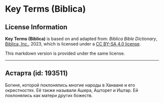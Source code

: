 # Key Terms (Biblica)

## License Information

**Key Terms (Biblica)** is based on and adapted from: _Biblica Bible Dictionary_, [Biblica, Inc.](https://www.biblica.com/), 2023, which is licensed under a [CC BY-SA 4.0 license](https://creativecommons.org/licenses/by-sa/4.0/legalcode.en).

This markdown version is provided under the same license.



--------------------------------

## Астарта (id: 193511)

Богиня, которой поклонялись многие народы в Ханаане и его окрестностях. Её также называли Ашера, Ашторет и Иштар. Ей поклонялись как матери других божеств.


